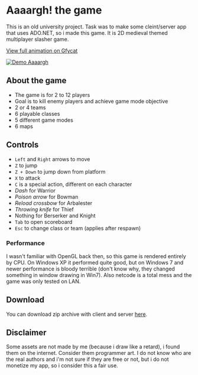 # Aaaargh! the game
This is an old university project. Task was to make some cleint/server app that uses ADO.NET, so i made this game.
It is 2D medieval themed multiplayer slasher game. 

[View full animation on Gfycat](https://gfycat.com/ImpureEasyBoubou)

[![Demo Aaaargh](https://giant.gfycat.com/ClutteredInsecureHoneyeater.gif)](https://gfycat.com/ImpureEasyBoubou)

## About the game
* The game is for 2 to 12 players
* Goal is to kill enemy players and achieve game mode objective
* 2 or 4 teams
* 6 playable classes
* 5 different game modes
* 6 maps

## Controls
* `Left` and `Right` arrows to move
* `Z` to jump
* `Z + Down` to jump down from platform
* `X` to attack
* `C` is a special action, different on each character
 * _Dash_ for Warrior
 * _Poison arrow_ for Bowman
 * _Reload crossbow_ for Arbalester
 * _Throwing knife_ for Thief
 * Nothing for Berserker and Knight
* `Tab` to open scoreboard
* `Esc` to change class or team (applies after respawn)

### Performance
I wasn't familiar with OpenGL back then, so this game is rendered entirely by CPU. On Windows XP it performed quite good, but on Windows 7 and newer performance is bloody terrible (don't know why, they changed something in window drawing in Win7). Also netcode is a total mess and the game was only tested on LAN.

## Download
You can download zip archive with client and server [here](https://github.com/SerGreen/AaaarghTheGame/releases/latest). 

## Disclaimer
Some assets are not made by me (because i draw like a retard), i found them on the internet. Consider them programmer art. I do not know who are the real authors and i'm not sure if they are free or not, but i do not monetize my app, so i consider this a fair use.
